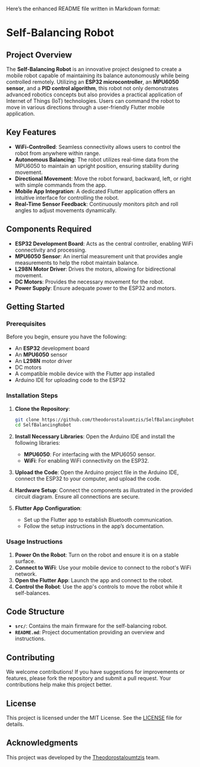 Here’s the enhanced README file written in Markdown format:

# Self-Balancing Robot

## Project Overview

The **Self-Balancing Robot** is an innovative project designed to create a mobile robot capable of maintaining its balance autonomously while being controlled remotely. Utilizing an **ESP32 microcontroller**, an **MPU6050 sensor**, and a **PID control algorithm**, this robot not only demonstrates advanced robotics concepts but also provides a practical application of Internet of Things (IoT) technologies. Users can command the robot to move in various directions through a user-friendly Flutter mobile application.

## Key Features

- **WiFi-Controlled**: Seamless connectivity allows users to control the robot from anywhere within range.
- **Autonomous Balancing**: The robot utilizes real-time data from the MPU6050 to maintain an upright position, ensuring stability during movement.
- **Directional Movement**: Move the robot forward, backward, left, or right with simple commands from the app.
- **Mobile App Integration**: A dedicated Flutter application offers an intuitive interface for controlling the robot.
- **Real-Time Sensor Feedback**: Continuously monitors pitch and roll angles to adjust movements dynamically.

## Components Required

- **ESP32 Development Board**: Acts as the central controller, enabling WiFi connectivity and processing.
- **MPU6050 Sensor**: An inertial measurement unit that provides angle measurements to help the robot maintain balance.
- **L298N Motor Driver**: Drives the motors, allowing for bidirectional movement.
- **DC Motors**: Provides the necessary movement for the robot.
- **Power Supply**: Ensure adequate power to the ESP32 and motors.

## Getting Started

### Prerequisites

Before you begin, ensure you have the following:

- An **ESP32** development board
- An **MPU6050** sensor
- An **L298N** motor driver
- DC motors
- A compatible mobile device with the Flutter app installed
- Arduino IDE for uploading code to the ESP32

### Installation Steps

1. **Clone the Repository**:
   ```bash
   git clone https://github.com/theodorostaloumtzis/SelfBalancingRobot.git
   cd SelfBalancingRobot
   ```

2. **Install Necessary Libraries**:
   Open the Arduino IDE and install the following libraries:
   - **MPU6050**: For interfacing with the MPU6050 sensor.
   - **WiFi**: For enabling WiFi connectivity on the ESP32.

3. **Upload the Code**:
   Open the Arduino project file in the Arduino IDE, connect the ESP32 to your computer, and upload the code.

4. **Hardware Setup**:
   Connect the components as illustrated in the provided circuit diagram. Ensure all connections are secure.

5. **Flutter App Configuration**:
   - Set up the Flutter app to establish Bluetooth communication.
   - Follow the setup instructions in the app’s documentation.

### Usage Instructions

1. **Power On the Robot**: Turn on the robot and ensure it is on a stable surface.
2. **Connect to WiFi**: Use your mobile device to connect to the robot's WiFi network.
3. **Open the Flutter App**: Launch the app and connect to the robot.
4. **Control the Robot**: Use the app's controls to move the robot while it self-balances.

## Code Structure

- **`src/`**: Contains the main firmware for the self-balancing robot.
- **`README.md`**: Project documentation providing an overview and instructions.

## Contributing

We welcome contributions! If you have suggestions for improvements or features, please fork the repository and submit a pull request. Your contributions help make this project better.

## License

This project is licensed under the MIT License. See the [LICENSE](LICENSE) file for details.

## Acknowledgments

This project was developed by the [Theodorostaloumtzis](https://github.com/theodorostaloumtzis) team.

